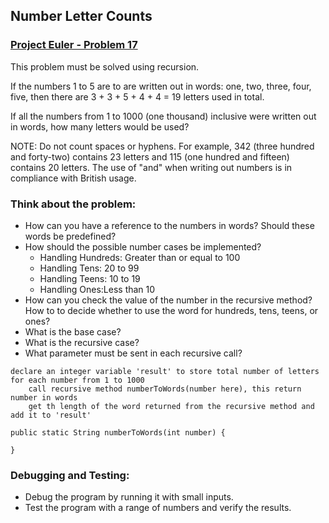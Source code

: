 ## Number Letter Counts  

### [Project Euler - Problem 17](https://projecteuler.net/problem=17)

This problem must be solved using recursion.

If the numbers 1 to 5 are to are written out in words: one, two, three, four, five, then there are 3 + 3 + 5 + 4 + 4 = 19 letters used in total.

If all the numbers from 1 to 1000 (one thousand) inclusive were written out in words, how many letters would be used?

NOTE: Do not count spaces or hyphens. For example, 342 (three hundred and forty-two) contains 23 letters and 115 (one hundred and fifteen) contains 20 letters. The use of "and" when writing out numbers is in compliance with British usage.

### Think about the problem:

- How can you have a reference to the numbers in words? Should these words be predefined?
- How should the possible number cases be implemented?
    - Handling Hundreds: Greater than or equal to 100
    - Handling Tens: 20 to 99
    - Handling Teens: 10 to 19
    - Handling Ones:Less than 10
- How can you check the value of the number in the recursive method? How to to decide whether to use the word for hundreds, tens, teens, or ones?
- What is the base case?
- What is the recursive case?
- What parameter must be sent in each recursive call?

```
declare an integer variable 'result' to store total number of letters
for each number from 1 to 1000
	call recursive method numberToWords(number here), this return number in words
	get th length of the word returned from the recursive method and add it to 'result'
 ```
 

```
public static String numberToWords(int number) {

}
```

### Debugging and Testing:

- Debug the program by running it with small inputs.
- Test the program with a range of numbers and verify the results.
